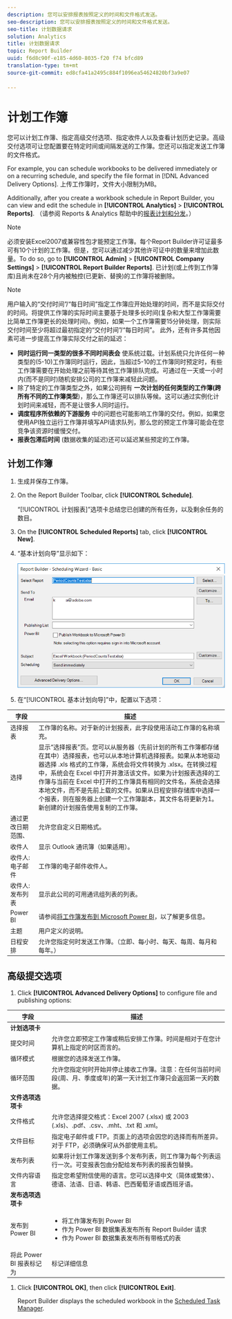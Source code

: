 ```yaml
---
description: 您可以安排报表按照定义的时间和文件格式发送。
seo-description: 您可以安排报表按照定义的时间和文件格式发送。
seo-title: 计划数据请求
solution: Analytics
title: 计划数据请求
topic: Report Builder
uuid: f6d8c90f-e185-4d60-8035-f20 f74 bfcd89
translation-type: tm+mt
source-git-commit: ed8cfa41a2495c884f1096ea54624820bf3a9e07

---
```



# 计划工作簿

您可以计划工作簿、指定高级交付选项、指定收件人以及查看计划历史记录。高级交付选项可让您配置要在特定时间或间隔发送的工作簿。您还可以指定发送工作簿的文件格式。

For example, you can schedule workbooks to be delivered immediately or on a recurring schedule, and specify the file format in [!DNL Advanced Delivery Options]. 上传工作簿时，文件大小限制为MB。

Additionally, after you create a workbook schedule in Report Builder, you can view and edit the schedule in **[!UICONTROL Analytics]** &gt; **[!UICONTROL Reports]**. （请参阅 Reports &amp; Analytics 帮助中的[报表计划和分发](/help/analyze/reports-analytics/scheduling.md)。）

>[!NOTE]
>
>必须安装Excel2007或兼容性包才能预定工作簿。每个Report Builder许可证最多可有10个计划的工作簿。但是，您可以通过减少其他许可证中的数量来增加此数量。To do so, go to **[!UICONTROL Admin]** &gt; **[!UICONTROL Company Settings]** &gt; **[!UICONTROL Report Builder Reports]**. 已计划(或上传到工作簿库)且尚未在28个月内被触控(已更新、替换)的工作簿将被删除。

>[!NOTE]
>
>用户输入的“交付时间”/“每日时间”指定工作簿应开始处理的时间，而不是实际交付的时间。将提供工作簿的实际时间主要基于处理多长时间(复杂和大型工作簿需要比简单工作簿更长的处理时间)。例如，如果一个工作簿需要15分钟处理，则实际交付时间至少将超过最初指定的“交付时间”/“每日时间”。
>此外，还有许多其他因素可进一步提高工作簿实际交付之前的延迟：
>
> * **同时运行同一类型的很多不同时间表会** 使系统过载。计划系统只允许任何一种类型的(5-10)工作簿同时运行，因此，当超过5-10的工作簿同时预定时，有些工作簿需要在开始处理之前等待其他工作簿排队完成。可通过在一天或一小时内(而不是同时)随机安排公司的工作簿来减轻此问题。
> * 除了特定的工作簿类型之外，如果公司拥有 **一次计划的任何类型的工作簿(跨所有不同的工作簿类型**)，那么工作簿还可以排队等候。这可以通过实例化计划时间来减轻，而不是让很多人同时运行。
> * **调度程序所依赖的下游服务** 中的问题也可能影响工作簿的交付。例如，如果您使用API独立运行工作簿并填写API请求队列，那么您的预定工作簿可能会在您竞争该资源时缓慢交付。
> * **报表包滞后时间** (数据收集的延迟)还可以延迟某些预定的工作簿。


## 计划工作簿

1. 生成并保存工作簿。
1. On the Report Builder Toolbar, click **[!UICONTROL Schedule]**.

   “[!UICONTROL 计划报表]”选项卡总结您已创建的所有任务，以及剩余任务的数目。
1. On the **[!UICONTROL Scheduled Reports]** tab, click **[!UICONTROL New]**.
1. “基本计划向导”显示如下：

   ![](assets/simple-schedule-wizard.png)

1. 在“[!UICONTROL 基本计划向导]”中，配置以下选项：

| 字段 | 描述 |
|--- |--- |
| 选择报表 | 工作簿的名称。对于新的计划报表，此字段使用活动工作簿的名称填充。 |
| 选择 | 显示“选择报表”页。您可以从服务器（先前计划的所有工作簿都存储在其中）选择报表，也可以从本地计算机选择报表。如果从本地驱动器选择 .xls 格式的工作簿，系统会将文件转换为 .xlsx。在转换过程中，系统会在 Excel 中打开并激活该文件。如果为计划报表选择的工作簿与当前在 Excel 中打开的工作簿具有相同的文件名，系统会选择本地文件，而不是先前上载的文件。如果从日程安排存储库中选择一个报表，则在服务器上创建一个工作簿副本，其文件名将更新为1。新创建的计划报告使用复制的工作簿。 |
| 通过更改日期范围、 | 允许您自定义日期格式。 |
| 收件人 | 显示 Outlook 通讯簿（如果适用）。 |
| 收件人: 电子邮件 | 工作簿的电子邮件收件人。 |
| 收件人: 发布列表 | 显示此公司的可用通讯组列表的列表。 |
| Power BI | 请参阅[将工作簿发布到 Microsoft Power BI](/help/analyze/report-builder/c-publish-power-bi/integration-power-bi.md)，以了解更多信息。 |
| 主题 | 用户定义的说明。 |
| 日程安排 | 允许您指定何时发送工作簿。（立即、每小时、每天、每周、每月和每年。） |

## 高级提交选项

1. Click **[!UICONTROL Advanced Delivery Options]** to configure file and publishing options:

| 字段 | 描述 |
|--- |--- |
| **计划选项卡** |  |
| 提交时间 | 允许您立即预定工作簿或稍后安排工作簿。时间是相对于在您计算机上指定的时区而言的。 |
| 循环模式 | 根据您的选择发送工作簿。 |
| 循环范围 | 允许您指定何时开始并停止接收工作簿。注意：在任何当前时间段(周、月、季度或年)的第一天计划工作簿只会返回第一天的数据。 |
| **文件选项选项卡** |  |
| 文件格式 | 允许您选择提交格式：Excel 2007 (.xlsx) 或 2003 (.xls)、.pdf、.csv、.mht、.txt 和 .xml。 |
| 文件目标 | 指定电子邮件或 FTP。页面上的选项会因您的选择而有所差异。对于 FTP，必须确保可从外部使用主机。 |
| 发布列表 | 如果将计划工作簿发送到多个发布列表，则工作簿为每个列表运行一次。可变报表包由分配给发布列表的报表包替换。 |
| 文件内容语言 | 指定您希望附信使用的语言。您可以选择中文（简体或繁体）、德语、法语、日语、韩语、巴西葡萄牙语或西班牙语。 |
| **发布选项选项卡** |  |
| 发布到 Power BI | <ul><li>将工作簿发布到 Power BI</li><li>作为 Power BI 数据集表发布所有 Report Builder 请求</li><li>作为 Power BI 数据集表发布所有带格式的表</li></ul> |
| 将此 Power BI 报表标记为 | 标记详细信息 |

1. Click **[!UICONTROL OK]**, then click **[!UICONTROL Exit]**.

   Report Builder displays the scheduled workbook in the [Scheduled Task Manager](../../analyze/report-builder/r-arb-scheduled-reports.md#section_69306B8D833F4DF7BBFA53753B0E6C31).

